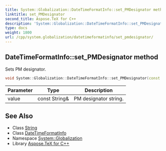 ```yaml
---
title: System::Globalization::DateTimeFormatInfo::set_PMDesignator method
linktitle: set_PMDesignator
second_title: Aspose.TeX for C++
description: 'System::Globalization::DateTimeFormatInfo::set_PMDesignator method. Sets PM designator in C++.'
type: docs
weight: 1800
url: /cpp/system.globalization/datetimeformatinfo/set_pmdesignator/
---
```

## DateTimeFormatInfo::set_PMDesignator method


Sets PM designator.

```cpp
void System::Globalization::DateTimeFormatInfo::set_PMDesignator(const String &value)
```


| Parameter | Type | Description |
| --- | --- | --- |
| value | const String\& | PM designator string. |

## See Also

* Class [String](../../../system/string/)
* Class [DateTimeFormatInfo](../)
* Namespace [System::Globalization](../../)
* Library [Aspose.TeX for C++](../../../)
